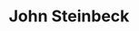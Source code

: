 ---
title: John Steinbeck
author_slug: john_steinbeck
wikipedia_url: https://en.wikipedia.org/wiki/John_Steinbeck
wikipedia_summary: |
  John Ernst Steinbeck was an American writer. He won the 1962 Nobel Prize in Literature "for his realistic and imaginative writings, combining as they do sympathetic humor and keen social perception". He has been called "a giant of American letters.".
layout: author
---